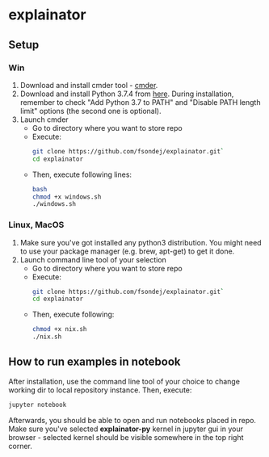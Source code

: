 # explainator
## Setup
### Win
1. Download and install cmder tool - [cmder][cmder].
2. Download and install Python 3.7.4 from [here][python]. During installation, remember to check "Add Python 3.7 to PATH" and  "Disable PATH length limit" options (the second one is optional).
3. Launch cmder
	- Go to directory where you want to store repo
	- Execute:
        ```sh
        git clone https://github.com/fsondej/explainator.git`
		cd explainator
		```
	- Then, execute following lines:
    	```sh
        bash
    	chmod +x windows.sh
    	./windows.sh
        ```

### Linux, MacOS
1. Make sure you've got installed any python3 distribution. You might need to use your package manager (e.g. brew, apt-get) to get it done.
2. Launch command line tool of your selection
	- Go to directory where you want to store repo
	- Execute:
        ```sh
        git clone https://github.com/fsondej/explainator.git`
		cd explainator
		```
	- Then, execute following:
    	```sh
    	chmod +x nix.sh
    	./nix.sh
    	```
## How to run examples in notebook
After installation, use the command line tool of your choice to change working dir to local repository instance. Then, execute:
```sh
jupyter notebook
```
Afterwards, you should be able to open and run notebooks placed in repo. Make sure you've selected **explainator-py** kernel in jupyter gui in your browser - selected kernel should be visible somewhere in the top right corner.



[cmder]: <https://cmder.net/>
[python]: <https://www.python.org/downloads/windows/>
